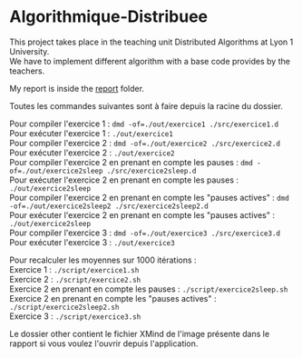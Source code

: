 # Algorithmique-Distribuee
This project takes place in the teaching unit Distributed Algorithms at Lyon 1 University.<br>
We have to implement different algorithm with a base code provides by the teachers.

<p>My report is inside the <a href=./report>report</a> folder.

<p>Toutes les commandes suivantes sont à faire depuis la racine du dossier.</p>

<p>Pour compiler l'exercice 1 : <code>dmd -of=./out/exercice1 ./src/exercice1.d</code><br>
Pour exécuter l'exercice 1 : <code>./out/exercice1</code><br>
Pour compiler l'exercice 2 : <code>dmd -of=./out/exercice2 ./src/exercice2.d</code><br>
Pour exécuter l'exercice 2 : <code>./out/exercice2</code><br>
Pour compiler l'exercice 2 en prenant en compte les pauses : <code>dmd -of=./out/exercice2sleep ./src/exercice2sleep.d</code><br>
Pour exécuter l'exercice 2 en prenant en compte les pauses : <code>./out/exercice2sleep</code><br>
Pour compiler l'exercice 2 en prenant en compte les "pauses actives" : <code>dmd -of=./out/exercice2sleep2 ./src/exercice2sleep2.d</code><br>
Pour exécuter l'exercice 2 en prenant en compte les "pauses actives" : <code>./out/exercice2sleep</code><br>
Pour compiler l'exercice 3 : <code>dmd -of=./out/exercice3 ./src/exercice3.d</code><br>
Pour exécuter l'exercice 3 : <code>./out/exercice3</code><br></p>

</p>Pour recalculer les moyennes sur 1000 itérations :<br>
Exercice 1 : <code>./script/exercice1.sh</code><br>
Exercice 2 : <code>./script/exercice2.sh</code><br>
Exercice 2 en prenant en compte les pauses : <code>./script/exercice2sleep.sh</code><br>
Exercice 2 en prenant en compte les "pauses actives" : <code>./script/exercice2sleep2.sh</code><br>
Exercice 3 : <code>./script/exercice3.sh</code><br></p>


<p>Le dossier other contient le fichier XMind de l'image présente dans le rapport si vous voulez l'ouvrir depuis l'application.</p>
